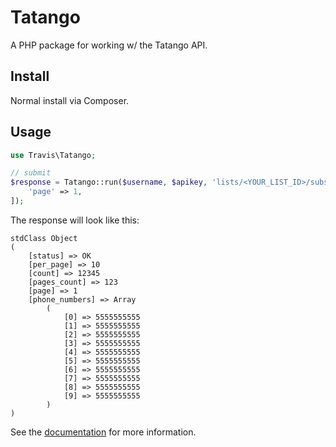 # Tatango

A PHP package for working w/ the Tatango API.

## Install

Normal install via Composer.

## Usage

```php
use Travis\Tatango;

// submit
$response = Tatango::run($username, $apikey, 'lists/<YOUR_LIST_ID>/subscribers', [
    'page' => 1,
]);
```

The response will look like this:

```
stdClass Object
(
    [status] => OK
    [per_page] => 10
    [count] => 12345
    [pages_count] => 123
    [page] => 1
    [phone_numbers] => Array
        (
            [0] => 5555555555
            [1] => 5555555555
            [2] => 5555555555
            [3] => 5555555555
            [4] => 5555555555
            [5] => 5555555555
            [6] => 5555555555
            [7] => 5555555555
            [8] => 5555555555
            [9] => 5555555555
        )
)

```

See the [documentation](https://developers.tatango.com/) for more information.